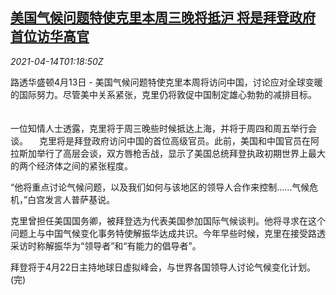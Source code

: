 <!--1618363863000-->
[美国气候问题特使克里本周三晚将抵沪 将是拜登政府首位访华高官](https://cn.reuters.com/article/usa-china-climate-kerryvisit-0413-tues-idCNKBS2C104I)
------

<div><i>2021-04-14T01:18:50Z</i></div><p>路透华盛顿4月13日 - 美国气候问题特使克里本周将访问中国，讨论应对全球变暖的国际努力。尽管美中关系紧张，克里仍将敦促中国制定雄心勃勃的减排目标。 　</p><p>一位知情人士透露，克里将于周三晚些时候抵达上海，并将于周四和周五举行会谈。 　克里将是拜登政府访问中国的首位高级官员。此前，美国和中国官员在阿拉斯加举行了高层会谈，双方唇枪舌战，显示了美国总统拜登执政初期世界上最大的两个经济体之间的紧张程度。 　</p><p>“他将重点讨论气候问题，以及我们如何与该地区的领导人合作来控制……气候危机，”白宫发言人普萨基说。 　</p><p>克里曾担任美国国务卿，被拜登选为代表美国参加国际气候谈判。他将寻求在这个问题上与中国气候变化事务特使解振华达成共识。今年早些时候，克里在接受路透采访时称解振华为“领导者”和“有能力的倡导者”。 　</p><p>拜登将于4月22日主持地球日虚拟峰会，与世界各国领导人讨论气候变化计划。(完)</p>
